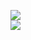 [![](https://img.shields.io/badge/Made%20With-Github%20Spray-lightgrey.svg?style=for-the-badge&logo=github)](https://github.com/Annihil/github-spray#6499)  
[![](https://i.imgur.com/2DrTn0Z.gif)](https://github.com/Annihil/github-spray)